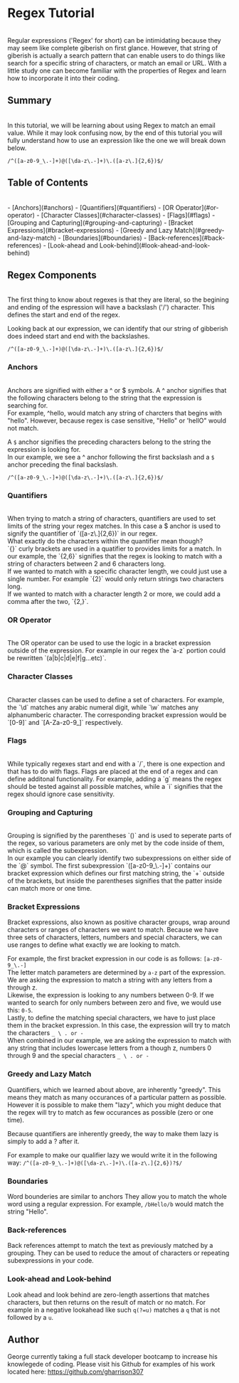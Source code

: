 # Regex Tutorial

<br>
Regular expressions ('Regex' for short) can be intimidating because they may seem like complete giberish on first glance. However, that string of giberish is actually a search pattern that can enable users to do things like search for a specific string of characters, or match an email or URL. With a little study one can become familiar with the properties of Regex and learn how to incorporate it into their coding.

## Summary

<br>
In this tutorial, we will be learning about using Regex to match an email value. While it may look confusing now, by the end of this tutorial you will fully understand how to use an expression like the one we will break down below.

`/^([a-z0-9_\.-]+)@([\da-z\.-]+)\.([a-z\.]{2,6})$/`

## Table of Contents

<br>
- [Anchors](#anchors)
- [Quantifiers](#quantifiers)
- [OR Operator](#or-operator)
- [Character Classes](#character-classes)
- [Flags](#flags)
- [Grouping and Capturing](#grouping-and-capturing)
- [Bracket Expressions](#bracket-expressions)
- [Greedy and Lazy Match](#greedy-and-lazy-match)
- [Boundaries](#boundaries)
- [Back-references](#back-references)
- [Look-ahead and Look-behind](#look-ahead-and-look-behind)

## Regex Components

<br>
The first thing to know about regexes is that they are literal, so the begining and ending of the espression will have a backslash ('/') character. This defines the start and end of the regex.

Looking back at our expression, we can identify that our string of gibberish does indeed start and end with the backslashes.

`/^([a-z0-9_\.-]+)@([\da-z\.-]+)\.([a-z\.]{2,6})$/`

### Anchors

<br>
Anchors are signified with either a ^ or $ symbols. A ^ anchor signifies that the following characters belong to the string that the expression is searching for.
<br>
For example, ^hello, would match any string of charcters that begins with "hello". However, because regex is case sensitive, "Hello" or 'hellO" would not match.

A `$` anchor signifies the preceding characters belong to the string the expression is looking for.
<br>
In our example, we see a ^ anchor following the first backslash and a `$` anchor preceding the final backslash.

`/^([a-z0-9_\.-]+)@([\da-z\.-]+)\.([a-z\.]{2,6})$/`

### Quantifiers

<br>
When trying to match a string of characters, quantifiers are used to set limits of the string your regex matches. In this case a $ anchor is used to signify the quantifier of `([a-z\.]{2,6})` in our regex.
<br>
What exactly do the characters within the quantifier mean though?
<br>
`{}` curly brackets are used in a quatifier to provides limits for a match. In our example, the `{2,6}` signifies that the regex is looking to match with a string of characters between 2 and 6 characters long.

<br>
If we wanted to match with a specific character length, we could just use a single number. For example `{2}` would only return strings two characters long. 
<br>
If we wanted to match with a character length 2 or more, we could add a comma after the two, `{2,}`.

### OR Operator

<br>
The OR operator can be used to use the logic in a bracket expression outside of the expression. For example in our regex the `a-z` portion could be rewritten `(a|b|c|d|e|f|g...etc)`.

### Character Classes

<br>
Character classes can be used to define a set of characters. For example, the `\d` matches any arabic numeral digit, while `\w` matches any alphanumberic character. The corresponding bracket expression would be `[0-9]` and `[A-Za-z0-9_]` respectively.

### Flags

<br>
While typically regexes start and end with a `/`, there is one expection and that has to do with flags. Flags are placed at the end of a regex and can define additonal functionality. For example, adding a `g` means the regex should be tested against all possible matches, while a `i` signifies that the regex should ignore case sensitivity.

### Grouping and Capturing

<br>
Grouping is signified by the parentheses `()` and is used to seperate parts of the regex, so various parameters are only met by the code inside of them, which is called the subexpression.
<br>
In our example you can clearly identify two subexpressions on either side of the `@` symbol. The first subexpression `([a-z0-9_\.-]+)` contains our bracket expression which defines our first matching string, the `+` outside of the brackets, but inside the parentheses signifies that the patter inside can match more or one time.

### Bracket Expressions

Bracket expressions, also known as positive character groups, wrap around characters or ranges of characters we want to match. Because we have three sets of characters, letters, numbers and special characters, we can use ranges to define what exactly we are looking to match. <br>

For example, the first bracket expression in our code is as follows: `[a-z0-9_\.-]`
<br>
The letter match parameters are determined by `a-z` part of the expression. We are asking the expression to match a string with any letters from a through z.
<br>
Likewise, the expression is looking to any numbers between 0-9. If we wanted to search for only numbers between zero and five, we would use this: `0-5`.
<br>
Lastly, to define the matching special characters, we have to just place them in the bracket expression. In this case, the expression will try to match the characters `_ \ . or -`
<br>
When combined in our example, we are asking the expression to match with any string that includes lowercase letters from a though z, numbers 0 through 9 and the special characters `_ \ . or -`

### Greedy and Lazy Match

Quantifiers, which we learned about above, are inherently "greedy". This means they match as many occurances of a particular pattern as possible. However it is possible to make them "lazy", which you might deduce that the regex will try to match as few occurances as possible (zero or one time).

Because quantifiers are inherently greedy, the way to make them lazy is simply to add a ? after it.

For example to make our qualifier lazy we would write it in the following way: `/^([a-z0-9_\.-]+)@([\da-z\.-]+)\.([a-z\.]{2,6})?$/`

### Boundaries

Word bounderies are similar to anchors They allow you to match the whole word using a regular expression. For example, `/bHello/b` would match the string "Hello".

### Back-references

Back references attempt to match the text as previously matched by a grouping. They can be used to reduce the amout of characters or repeating subexpressions in your code.

### Look-ahead and Look-behind

Look ahead and look behind are zero-length assertions that matches characters, but then returns on the result of match or no match. For example in a negative lookahead like such `q(?=u)` matches a `q` that is not followed by a `u`.

## Author

George currently taking a full stack developer bootcamp to increase his knowlegede of coding. Please visit his Github for examples of his work located here:
https://github.com/gharrison307
